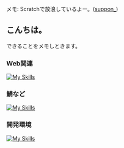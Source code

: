 メモ:
Scratchで放浪しているよー。([suppon_](https://scratch.mit.edu/users/suppon_))
## こんちは。
できることをメモしときます。  
### Web関連
[![My Skills](https://skillicons.dev/icons?i=js,html,css)](https://skillicons.dev)
### 鯖など
[![My Skills](https://skillicons.dev/icons?i=python,nodejs,raspberrypi)](https://skillicons.dev)
### 開発環境
[![My Skills](https://skillicons.dev/icons?i=vscode,docker)](https://skillicons.dev)
